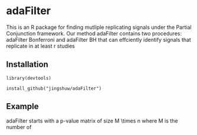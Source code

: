 # adaFilter

This is an R package for finding mutliple replicating signals under the Partial Conjunction framework. Our method adaFilter contains two procedures: adaFilter Bonferroni and adaFilter BH that can effciently identify signals that replicate in at least r studies


## Installation
```{r}
library(devtools)

install_github("jingshuw/adaFilter")
```

## Example
adaFilter starts with a p-value matrix of size M \times n where M is the number of 

